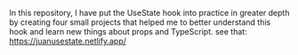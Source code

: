 In this repository, I have put the UseState hook into practice in greater depth by creating four small projects that helped me to better understand this hook and learn new things about props and TypeScript.
see that: https://juanusestate.netlify.app/
